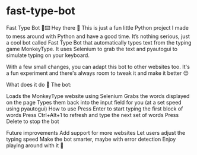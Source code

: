 # fast-type-bot

Fast Type Bot 🚀⌨️
Hey there 👋 This is just a fun little Python project I made to mess around with Python and have a good time. It’s nothing serious, just a cool bot called Fast Type Bot that automatically types text from the typing game MonkeyType. It uses Selenium to grab the text and pyautogui to simulate typing on your keyboard.

With a few small changes, you can adapt this bot to other websites too. It's a fun experiment and there's always room to tweak it and make it better 😊

What does it do 🤔
The bot:

Loads the MonkeyType website using Selenium
Grabs the words displayed on the page
Types them back into the input field for you (at a set speed using pyautogui)
How to use
Press Enter to start typing the first block of words
Press Ctrl+Alt+1 to refresh and type the next set of words
Press Delete to stop the bot

Future improvements
Add support for more websites
Let users adjust the typing speed
Make the bot smarter, maybe with error detection
Enjoy playing around with it 🚀
